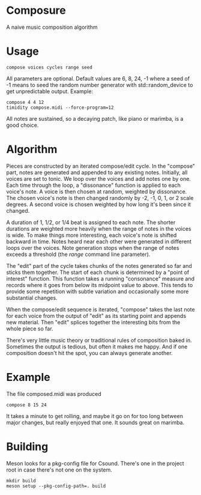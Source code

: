 # Composure
A naive music composition algorithm

# Usage
    compose voices cycles range seed

All parameters are optional.  Default values are 6, 8, 24, -1 where a seed of -1 means to seed the random number generator with std::random_device to get unpredictable output.  Example:

    compose 4 4 12
    timidity compose.midi --force-program=12

All notes are sustained, so a decaying patch, like piano or marimba, is a good choice.

# Algorithm
Pieces are constructed by an iterated compose/edit cycle.  In the "compose" part, notes are generated and appended to any existing notes.  Initially, all voices are set to tonic.  We loop over the voices and add notes one by one.  Each time through the loop, a  "dissonance" function is applied to each voice's note.  A voice is then chosen at random, weighted by dissonance.  The chosen voice's note is then changed randomly by -2, -1, 0, 1, or 2 scale degrees.  A second voice is chosen weighted by how long it's been since it changed.

A duration of 1, 1/2, or 1/4 beat is assigned to each note.  The shorter durations are weighted more heavily when the range of notes in the voices is wide.  To make things more interesting, each voice's note is shifted backward in time.  Notes heard near each other were generated in different loops over the voices.  Note generation stops when the range of notes exceeds a threshold (the *range* command line parameter).

The "edit" part of the cycle takes chunks of the notes generated so far and sticks them together.  The start of each chunk is determined by a "point of interest" function.  This function takes a running "consonance" measure and records where it goes from below its midpoint value to above.  This tends to provide some repetition with subtle variation and occasionally some more substantial changes.

When the compose/edit sequence is iterated, "compose" takes the last note for each voice from the output of "edit" as its starting point and appends new material.  Then "edit" splices together the interesting bits from the whole piece so far.

There's very little music theory or traditional rules of composition baked in.  Sometimes the output is tedious, but often it makes me happy.  And if one composition doesn't hit the spot, you can always generate another.

# Example
The file composed.midi was produced 

    compose 8 15 24

It takes a minute to get rolling, and maybe it go on for too long between major changes, but really enjoyed that one.  It sounds great on marimba.

# Building
Meson looks for a pkg-config file for Csound.  There's one in the project root in case
there's not one on the system.

    mkdir build
    meson setup --pkg-config-path=. build
